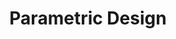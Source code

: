 ---
title: "Parametric Design"
image: "/assets/img/fabrication/parametric_art.png" 
keywords:
  - Algorithmic drawing with L-systems
  # - Keyword
  # - Keyword
---